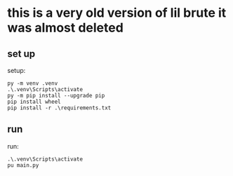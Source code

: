 # this is a very old version of lil brute it was almost deleted
## set up
setup: 
```
py -m venv .venv
.\.venv\Scripts\activate
py -m pip install --upgrade pip
pip install wheel
pip install -r .\requirements.txt
```
## run 
run:
``` 
.\.venv\Scripts\activate
pu main.py
```
